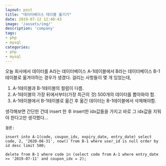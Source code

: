 ```yaml
---
layout: post
title: "데이터베이스 테이블 옮기기"
date: 2019-07-12 12:40:43
image: '/assets/img/'
description: 'company'
tags:
- php
- mysql
categories:
- php
- mysql
---
```


오늘 회사에서 데이터를 A라는 데이터베이스 A-1테이블에서 B라는 데이터베이스 B-1테이블로 옮겨야하는 경우가 생겼다.
걸리는 사항들이 몇 개 있었는데,

1. A-1테이블과 B-1테이블의 컬럼이 다름.
2. A-1테이블의 가장 뒤에서부터(가장 최근의 것) 500개의 데이터를 뽑아와야 함.
3. A-1테이블에서 B-1테이블로 옮긴 후 옮긴 데이터는 B-1테이블에서 삭제해야함.

생각해보면 간단한 건데 insert 한 후 insert한 idx값들을 가지고 바로 그 idx값을 지워야 한다고만 생각했다...

````
결론:

insert into A-1(code, coupon_idx, expiry_date, entry_date) select code, 2, '2020-08-31', now() from B-1 where user_id is null order by id desc limit 500;

delete from B-1 where code in (select code from A-1 where entry_date >= '2019-07-11' and coupon_idx = 2);
````
